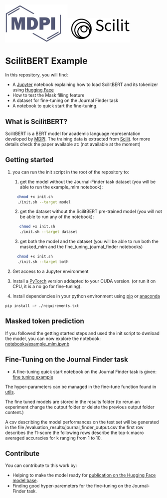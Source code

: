 <div><img src="images/mdpi_logo.jpg" alt="drawing" width="200"/><img src="images/scilit_logo.jpeg" alt="drawing" width="200"/></div>

# ScilitBERT Example
In this repository, you will find:
+ A [Jupyter](https://jupyter.org/) notebook explaining how to load ScilitBERT and its tokenizer using [Hugging Face](https://huggingface.co/)
+ How to test the Mask filling feature 
+ A dataset for fine-tuning on the Journal Finder task
+ A notebook to quick start the fine-tuning.

## What is ScilitBERT?

ScilitBERT is a BERT model for academic language representation developed by [MDPI](https://www.mdpi.com/). The training data is extracted from [Scilit](https://www.scilit.net/). for more details check the paper available at: (not available at the moment)

## Getting started


1. you can run the init script in the root of the repository to:
   1. get the model without the Journal-Finder task dataset (you will be able to run the example_mlm notebook):
    ```bash
      chmod +x init.sh
      ./init.sh --target model
    ```
    2. get the dataset without the ScilitBERT pre-trained model (you will not be able to run any of the notebook):
   ```bash
      chmod +x init.sh
      ./init.sh --target dataset
    ```
    3. get both the model and the dataset (you will be able to run both the masked_mlm and the fine_tuning_journal_finder notebooks)
    ```bash
      chmod +x init.sh
      ./init.sh --target both
    ```

2. Get access to a Jupyter environment

3. Install a [PyTorch](https://pytorch.org/) version addapted to your CUDA version. (or run it on CPU, it is a no go for fine-tuning).

4. Install dependencies in your python environment using [pip](https://pypi.org/project/pip/) or [anaconda](https://www.anaconda.com/)
```
pip install -r ./requirements.txt
```
## Masked token prediction

If you followed the getting started steps and used the init script to dwnload the model, you can now explore the notebook: [notebooks/example_mlm.ipynb](./notebooks/example_mlm.ipynb)

## Fine-Tuning on the Journal Finder task

+ A fine-tuning quick start notebook on the Journal Finder task is given: [fine tuning example](./notebooks/fine_tuning_journal_finder.ipynb)

The hyper-parameters can be managed in the fine-tune function found in [utils](./notebooks/utils.py).

The fine tuned models are stored in the results folder (to rerun an experiment change the output folder or delete the previous output folder content.)

A csv describing the model performances on the test set will be generated in the file /evaluation_results/journal_finder_output.csv the first row describes the f1-score the following rows describe the top-k macro averaged accuracies for k ranging from 1 to 10.

## Contribute
You can contribute to this work by:

  + Helping to make the model ready for [publication on the Hugging Face model base](https://huggingface.co/transformers/model_sharing.html).
  + Finding good hyper-paremeters for the fine-tuning on the Journal-Finder task.